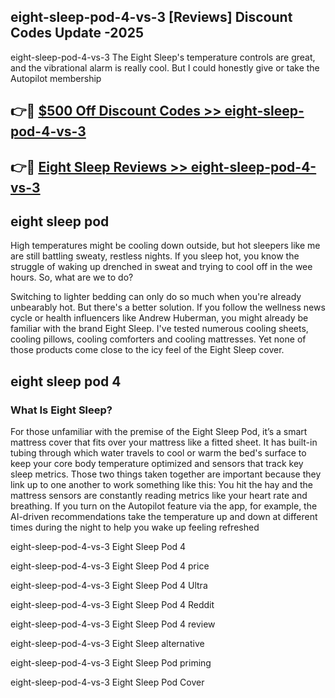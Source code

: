 ## eight-sleep-pod-4-vs-3 [Reviews​] Discount Codes Update -2025

eight-sleep-pod-4-vs-3 The Eight Sleep's temperature controls are great, and the vibrational alarm is really cool. But I could honestly give or take the Autopilot membership

## 👉🔴 [$500 Off Discount Codes >> eight-sleep-pod-4-vs-3](http://download.freeplayer.one?title=eight-sleep-pod-4-vs-3&ref=18-ES)

## 👉🔴 [Eight Sleep Reviews >> eight-sleep-pod-4-vs-3](http://download.freeplayer.one?title=eight-sleep-pod-4-vs-3&ref=18-ES)

## eight sleep pod

High temperatures might be cooling down outside, but hot sleepers like me are still battling sweaty, restless nights. If you sleep hot, you know the struggle of waking up drenched in sweat and trying to cool off in the wee hours. So, what are we to do?

Switching to lighter bedding can only do so much when you're already unbearably hot. But there's a better solution. If you follow the wellness news cycle or health influencers like Andrew Huberman, you might already be familiar with the brand Eight Sleep. I've tested numerous cooling sheets, cooling pillows, cooling comforters and cooling mattresses. Yet none of those products come close to the icy feel of the Eight Sleep cover.

## eight sleep pod 4

### What Is Eight Sleep?

For those unfamiliar with the premise of the Eight Sleep Pod, it’s a smart mattress cover that fits over your mattress like a fitted sheet. It has built-in tubing through which water travels to cool or warm the bed's surface to keep your core body temperature optimized and sensors that track key sleep metrics. Those two things taken together are important because they link up to one another to work something like this: You hit the hay and the mattress sensors are constantly reading metrics like your heart rate and breathing. If you turn on the Autopilot feature via the app, for example, the AI-driven recommendations take the temperature up and down at different times during the night to help you wake up feeling refreshed

eight-sleep-pod-4-vs-3 Eight Sleep Pod 4

eight-sleep-pod-4-vs-3 Eight Sleep Pod 4 price

eight-sleep-pod-4-vs-3 Eight Sleep Pod 4 Ultra

eight-sleep-pod-4-vs-3 Eight Sleep Pod 4 Reddit

eight-sleep-pod-4-vs-3 Eight Sleep Pod 4 review

eight-sleep-pod-4-vs-3 Eight Sleep alternative

eight-sleep-pod-4-vs-3 Eight Sleep Pod priming

eight-sleep-pod-4-vs-3 Eight Sleep Pod Cover